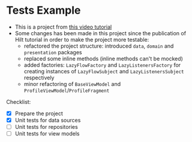 # Tests Example

- This is a project from [this video tutorial](https://youtu.be/YH4dP94giJ0)
- Some changes has been made in this project since the publication of Hilt tutorial in order to make the project more testable:
  - refactored the project structure: introduced `data`, `domain` and `presentation` packages
  - replaced some inline methods (inline methods can't be mocked)
  - added factories: `LazyFlowFactory` and `LazyListenersFactory` for creating instances of `LazyFlowSubject` and `LazyListenersSubject` respectively
  - minor refactoring of `BaseViewModel` and `ProfileViewModel`/`ProfileFragment`

Checklist:
- [x] Prepare the project
- [x] Unit tests for data sources
- [ ] Unit tests for repositories
- [ ] Unit tests for view models
